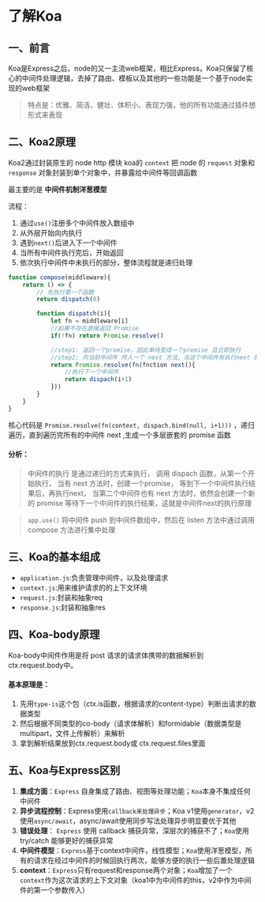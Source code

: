 # 了解Koa

## 一、前言
Koa是Express之后，node的又一主流web框架，相比Express，Koa只保留了核心的中间件处理逻辑，去掉了路由、模板以及其他的一些功能是一个基于node实现的web框架

>特点是：优雅、简洁、健壮、体积小、表现力强，他的所有功能通过插件想形式来表现

## 二、Koa2原理
Koa2通过封装原生的 node http 模块
koa的 `context` 把 node 的 `request` 对象和 `response` 对象封装到单个对象中，并暴露给中间件等回调函数

最主要的是 **中间件机制洋葱模型**

流程：
1. 通过`use()`注册多个中间件放入数组中
2. 从外层开始向内执行
3. 遇到`next()`后进入下一个中间件
4. 当所有中间件执行完后，开始返回
5. 依次执行中间件中未执行的部分，整体流程就是递归处理

```js
function compose(middleware){
    return () => {
        // 先执行第一个函数
        return dispatch(0)

        function dispatch(i){
            let fn = middleware[i]
            //如果不存在直接返回 Promise
            if(!fn) return Promise.resolve()

            //step1: 返回一个promise，因此单纯变成一个promise 且立即执行
            //step2: 向当前中间件 传入一个 next 方法，当这个中间件有执行next 的时候才执行下一个中间件
            return Promise.resolve(fn(fnction next(){
                //执行下一个中间件
                return dispach(i+1)
            }))
        }
    }
}
```
核心代码是
`Promise.resolve(fn(context, dispach.bind(null, i+1)))`
，递归遍历，直到遍历完所有的中间件 next ,生成一个多层嵌套的 promise 函数

#### 分析：
> 中间件的执行 是通过递归的方式来执行，
调用 dispach 函数，从第一个开始执行，
当有 next 方法时，创建一个promise，
等到下一个中间件执行结果后，再执行next，
当第二个中间件也有 next 方法时，依然会创建一个新的 promise 等待下一个中间件的执行结果，这就是中间件next的执行原理

> `app.use()` 将中间件 push 到中间件数组中，然后在 listen 方法中通过调用 compose 方法进行集中处理

## 三、Koa的基本组成
+ `application.js`:负责管理中间件，以及处理请求
+ `context.js`:用来维护请求的的上下文环境
+ `request.js`:封装和抽象req
+ `response.js`:封装和抽象res

## 四、Koa-body原理
Koa-body中间件作用是将 post 请求的请求体携带的数据解析到ctx.request.body中。

#### 基本原理是：
1. 先用`type-is`这个包（ctx.is函数，根据请求的content-type）判断出请求的数据类型
2. 然后根据不同类型的co-body（请求体解析）和formidable（数据类型是multipart，文件上传解析）来解析
3. 拿到解析结果放到ctx.request.body或 ctx.request.files里面

## 五、Koa与Express区别

1. **集成方面**：`Express` 自身集成了路由、视图等处理功能；`Koa`本身不集成任何中间件
2. **异步流程控制**：Express使用`callback来处理异步`；Koa v1使用`generator`，v2使用`async/await`，async/await使用同步写法处理异步明显要优于其他
3. **错误处理**： `Express` 使用 callback 捕获异常，深层次的捕获不了；`Koa`使用 try/catch 能够更好的捕获异常
4. **中间件模型**：`Express`基于context中间件，线性模型；`Koa`使用洋葱模型，所有的请求在经过中间件的时候回执行两次，能够方便的执行一些后置处理逻辑
5. **context**：`Express`只有request和response两个对象；`Koa`增加了一个`context`作为这次请求的上下文对象（koa1中为中间件的this，v2中作为中间件的第一个参数传入）